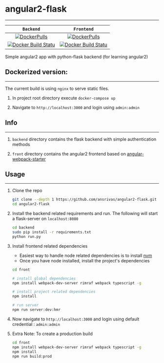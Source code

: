 # angular2-flask
---

| `Backend`        | `Frontend`           |
| :-------------: |:-------------:|
|[![DockerPulls](https://img.shields.io/docker/pulls/ansrivas/flask-backend.svg)](https://registry.hub.docker.com/u/ansrivas/flask-backend/)    | [![DockerPulls](https://img.shields.io/docker/pulls/ansrivas/angular2-frontend.svg)](https://registry.hub.docker.com/u/ansrivas/angular2-frontend/)      |
| [![Docker Build Statu](https://img.shields.io/docker/build/ansrivas/flask-backend.svg)]()     | [![Docker Build Statu](https://img.shields.io/docker/build/ansrivas/angular2-frontend.svg)]()|  

Simple angular2 app with python-flask backend (for learning angular2)

## Dockerized version:
---

The current build is using `nginx` to serve static files.

1. In project root directory execute `docker-compose up`

2. Navigate to `http://localhost:3000` and login using `admin:admin`


## Info
---

1.  `backend` directory contains the flask backend with simple authentication methods

2.  `front` directory contains the angular2 frontend based on [angular-webpack-starter](https://github.com/AngularClass/angular2-webpack-starter)

## Usage
---

1.  Clone the repo

    ```bash
    git clone --depth 1 https://github.com/ansrivas/angular2-flask.git
    cd angular2-flask
    ```

2.  Install the backend related requirements and run. The following will start a flask-server on `localhost:8080`

    ```bash
    cd backend
    sudo pip install -r requirements.txt
    python run.py
    ```

3.  Install frontend related dependencies

    -   Easiest way to handle node related dependencies is to install [nvm](https://github.com/creationix/nvm)
    -   Once you have node installed, install the project's dependencies

    ```bash
    cd front

    # install global dependencies
    npm install webpack-dev-server rimraf webpack typescript -g

    # install project related dependencies
    npm install

    # run server
    npm run server:dev:hmr
    ```

4.  Now navigate to `http://localhost:3000` and login using default credential : `admin:admin`

5.  Extra Note: To create a production build

    ```bash
    cd front
    npm install webpack-dev-server rimraf webpack typescript -g
    npm install
    npm run build:prod
    ```
